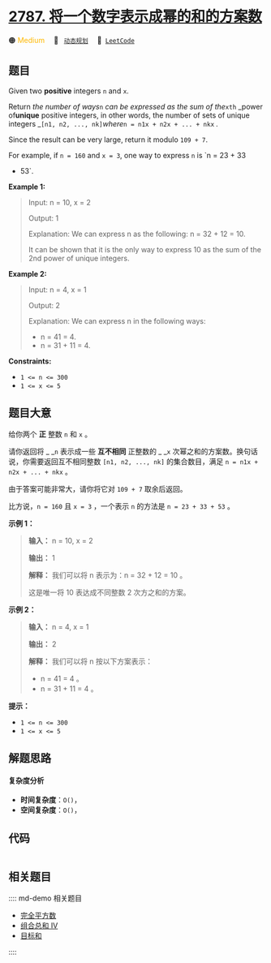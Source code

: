 # [2787. 将一个数字表示成幂的和的方案数](https://leetcode.com/problems/ways-to-express-an-integer-as-sum-of-powers)

🟠 <font color=#ffb800>Medium</font>&emsp; 🔖&ensp; [`动态规划`](/leetcode/outline/tag/dynamic-programming.md)&emsp; 🔗&ensp;[`LeetCode`](https://leetcode.com/problems/ways-to-express-an-integer-as-sum-of-powers)


## 题目

Given two **positive** integers `n` and `x`.

Return _the number of ways_`n` _can be expressed as the sum of the_`xth`
_power of**unique** positive integers, in other words, the number of sets of
unique integers _`[n1, n2, ..., nk]`_where_`n = n1x + n2x + ... + nkx` _._

Since the result can be very large, return it modulo `109 + 7`.

For example, if `n = 160` and `x = 3`, one way to express `n` is `n = 23 + 33
+ 53`.



**Example 1:**

> Input: n = 10, x = 2
> 
> Output: 1
> 
> Explanation: We can express n as the following: n = 32 + 12 = 10.
> 
> It can be shown that it is the only way to express 10 as the sum of the 2nd power of unique integers.

**Example 2:**

> Input: n = 4, x = 1
> 
> Output: 2
> 
> Explanation: We can express n in the following ways:
> - n = 41 = 4.
> - n = 31 + 11 = 4.

**Constraints:**

  * `1 <= n <= 300`
  * `1 <= x <= 5`


## 题目大意

给你两个 **正**  整数 `n` 和 `x` 。

请你返回将 _ _`n` 表示成一些 **互不相同**  正整数的 _ _`x` 次幂之和的方案数。换句话说，你需要返回互不相同整数 `[n1, n2,
..., nk]` 的集合数目，满足 `n = n1x + n2x + ... + nkx` 。

由于答案可能非常大，请你将它对 `109 + 7` 取余后返回。

比方说，`n = 160` 且 `x = 3` ，一个表示 `n` 的方法是 `n = 23 + 33 + 53` 。



**示例 1：**

> 
> 
> 
> 
> 
> **输入：** n = 10, x = 2
> 
> **输出：** 1
> 
> **解释：** 我们可以将 n 表示为：n = 32 + 12 = 10 。
> 
> 这是唯一将 10 表达成不同整数 2 次方之和的方案。
> 
> 

**示例 2：**

> 
> 
> 
> 
> 
> **输入：** n = 4, x = 1
> 
> **输出：** 2
> 
> **解释：** 我们可以将 n 按以下方案表示：
> - n = 41 = 4 。
> - n = 31 + 11 = 4 。
> 
> 



**提示：**

  * `1 <= n <= 300`
  * `1 <= x <= 5`


## 解题思路

#### 复杂度分析

- **时间复杂度**：`O()`，
- **空间复杂度**：`O()`，

## 代码

```javascript

```

## 相关题目

:::: md-demo 相关题目
- [完全平方数](https://leetcode.com/problems/perfect-squares)
- [组合总和 Ⅳ](https://leetcode.com/problems/combination-sum-iv)
- [目标和](https://leetcode.com/problems/target-sum)

::::

